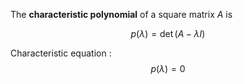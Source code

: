 The **characteristic polynomial** of a square matrix $A$ is 

$$
p(\lambda) = \det(A - \lambda I)
$$

Characteristic equation
: $$p(\lambda) = 0$$